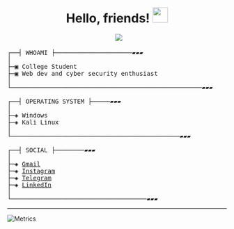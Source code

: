 <h1 align="center">Hello, friends! <img  src="https://media.giphy.com/media/hvRJCLFzcasrR4ia7z/giphy.gif"  width="35"> </h1>

<pre>
<div align="center"> <a  href="https://github.com/snykk"><img  src="https://readme-typing-svg.herokuapp.com?color=000000&background=f6f8fa&center=true&vCenter=true&width=300&height=60&lines=Welcome+to+my+github..."></a>
</div>
┌──┤ WHOAMI ├─────────────────────▰▰▰
│
├─▣ College Student
├─▣ Web dev and cyber security enthusiast
│
└────────────────────────────────────────────────────▰▰▰

┌──┤ OPERATING SYSTEM ├─────▰▰▰
│
├─◈ Windows
├─◈ Kali Linux
│
└──────────────────────────────────────────────▰▰▰

┌──┤ SOCIAL ├────────▰▰▰
│
├─◈ <a href="mailto:najibfikri13@gmail.com">Gmail</a>
├─◈ <a href="https://www.instagram.com/_najibfikri/" target="_blank">Instagram</a>
├─◈ <a href="https://t.me/itsme_snykk" target="_blank">Telegram</a>
├─◈ <a href="https://www.linkedin.com/in/moh-najib-fikri" target="_blank">LinkedIn</a>
│
└─────────────────────────────────────▰▰▰
</pre>

---

![Metrics](https://metrics.lecoq.io/snykk?template=classic&isocalendar=1&languages=1&activity=1&base=header%2C%20activity%2C%20community%2C%20repositories%2C%20metadata&base.indepth=false&base.hireable=false&base.skip=false&isocalendar=false&isocalendar.duration=half-year&languages=false&languages.ignored=jupyter%20notebook&languages.limit=10&languages.threshold=0%25&languages.other=false&languages.colors=github&languages.sections=most-used&languages.indepth=false&languages.analysis.timeout=15&languages.categories=markup%2C%20programming&languages.recent.categories=markup%2C%20programming&languages.recent.load=300&languages.recent.days=14&activity=false&activity.limit=5&activity.load=300&activity.days=14&activity.visibility=public&activity.timestamps=false&activity.filter=all&config.timezone=Asia%2FJakarta&config.octicon=true)
